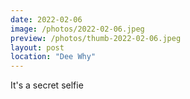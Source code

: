 ```yaml
---
date: 2022-02-06
image: /photos/2022-02-06.jpeg
preview: /photos/thumb-2022-02-06.jpeg
layout: post
location: "Dee Why"
---
```



It's a secret selfie